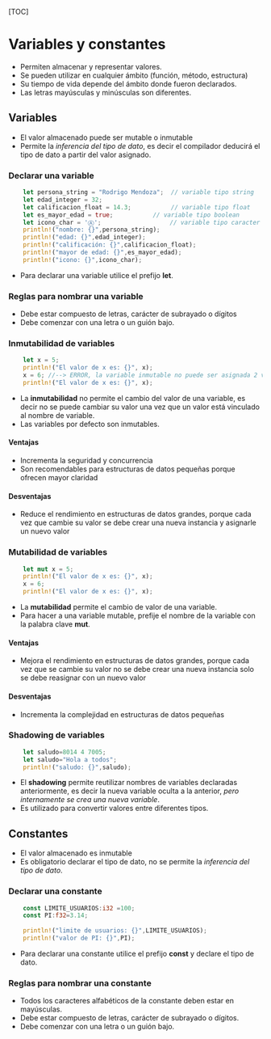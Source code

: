 [TOC]
# Variables y constantes
- Permiten almacenar y representar valores.
- Se pueden utilizar en cualquier ámbito (función, método, estructura)
- Su tiempo de vida depende del ámbito donde fueron declarados.
- Las letras mayúsculas y minúsculas son diferentes.
## Variables
- El valor almacenado puede ser mutable o inmutable
- Permite la *inferencia del tipo de dato*, es decir el compilador deducirá el tipo de dato a partir del valor asignado.
### Declarar una variable
``` rust
    let persona_string = "Rodrigo Mendoza";  // variable tipo string
    let edad_integer = 32;
    let calificacion_float = 14.3;           // variable tipo float
    let es_mayor_edad = true;           // variable tipo boolean
    let icono_char = 'Ⓐ';                   // variable tipo caracter unicode
    println!("nombre: {}",persona_string);
    println!("edad: {}",edad_integer);
    println!("calificación: {}",calificacion_float);
    println!("mayor de edad: {}",es_mayor_edad);
    println!("icono: {}",icono_char);
```
- Para declarar una variable utilice el prefijo **let**. 
### Reglas para nombrar una variable
- Debe estar compuesto de letras, carácter de subrayado o dígitos
- Debe comenzar con una letra o un guión bajo.
### Inmutabilidad de variables
``` rust
    let x = 5;
    println!("El valor de x es: {}", x);
    x = 6; //--> ERROR, la variable inmutable no puede ser asignada 2 veces
    println!("El valor de x es: {}", x);
```
- La **inmutabilidad** no permite el cambio del valor de una variable, es decir no se puede cambiar su valor  una vez que un valor está vinculado al nombre de variable.
- Las variables por defecto son inmutables. 
#### Ventajas
- Incrementa la seguridad y concurrencia
- Son recomendables para estructuras de datos pequeñas porque ofrecen mayor claridad
#### Desventajas
- Reduce el rendimiento en estructuras de datos grandes, porque cada vez que cambie su valor se debe crear una nueva instancia y asignarle un nuevo valor
### Mutabilidad de variables
``` rust
    let mut x = 5;
    println!("El valor de x es: {}", x);
    x = 6;
    println!("El valor de x es: {}", x);
```
- La **mutabilidad** permite el cambio de valor de una variable.
- Para hacer a una variable mutable, prefije el nombre de la variable con la palabra clave **mut**.
#### Ventajas
- Mejora el rendimiento en estructuras de datos grandes, porque cada vez que se cambie su valor no se debe crear una nueva instancia solo se debe reasignar con un nuevo valor
#### Desventajas
- Incrementa la complejidad en estructuras de datos pequeñas
### Shadowing de variables
``` rust
    let saludo=8014 4 7005;
    let saludo="Hola a todos";
    println!("saludo: {}",saludo);
```
- El **shadowing** permite reutilizar nombres de variables declaradas anteriormente, es decir la nueva variable oculta a la anterior, *pero internamente se crea una nueva variable*.
- Es utilizado para convertir valores entre diferentes tipos.
## Constantes
- El valor almacenado es inmutable
- Es obligatorio declarar el tipo de dato, no se permite la *inferencia del tipo de dato*.
### Declarar una constante
``` rust
    const LIMITE_USUARIOS:i32 =100;
    const PI:f32=3.14;
    
    println!("limite de usuarios: {}",LIMITE_USUARIOS);
    println!("valor de PI: {}",PI);
```
- Para declarar una constante utilice el prefijo **const** y declare el tipo de dato.
### Reglas para nombrar una constante
- Todos los caracteres alfabéticos de la constante deben estar en mayúsculas.
- Debe estar compuesto de letras, carácter de subrayado o dígitos.
- Debe comenzar con una letra o un guión bajo.